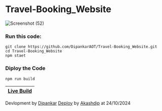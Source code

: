 # Travel-Booking_Website

![Screenshot (52)](https://github.com/user-attachments/assets/a41b35fd-b0d9-43e5-8979-10f5d88ecb03)

### Run this code:
    git clone https://github.com/DipankarAOT/Travel-Booking_Website.git
    cd Travel-Booking_Website
    npm staet

### Diploy the Code
    npm run build

| [Live Build](https://travel-booking-website-ochre.vercel.app/) |
|:---:|

Devlopment by [Dipankar](https://github.com/DipankarAOT/Travel-Booking_Website) 
[Deploy](https://travel-booking-website-ochre.vercel.app/) by [Akashdip](https://akashdip2001.github.io/website-2/) at 24/10/2024
